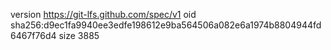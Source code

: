 version https://git-lfs.github.com/spec/v1
oid sha256:d9ec1fa9940ee3edfe198612e9ba564506a082e6a1974b8804944fd6467f76d4
size 3885
